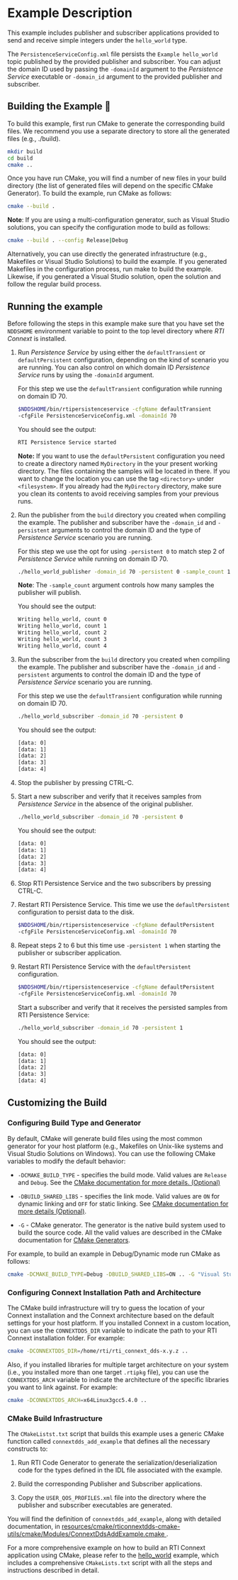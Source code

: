 # Example Description

This example includes publisher and subscriber applications provided to send
and receive simple integers under the `hello_world` type.

The `PersistenceServiceConfig.xml` file persists the `Example hello_world`
topic published by the provided publisher and subscriber. You can adjust the
domain ID used by passing the `-domainId` argument to the *Persistence Service*
executable or `-domain_id` argument to the provided publisher and subscriber.

## Building the Example :wrench:

To build this example, first run CMake to generate the corresponding build
files. We recommend you use a separate directory to store all the generated
files (e.g., ./build).

```sh
mkdir build
cd build
cmake ..
```

Once you have run CMake, you will find a number of new files in your build
directory (the list of generated files will depend on the specific CMake
Generator). To build the example, run CMake as follows:

```sh
cmake --build .
```

**Note**: If you are using a multi-configuration generator, such as Visual
Studio solutions, you can specify the configuration mode to build as follows:

```sh
cmake --build . --config Release|Debug
```

Alternatively, you can use directly the generated infrastructure (e.g.,
Makefiles or Visual Studio Solutions) to build the example. If you generated
Makefiles in the configuration process, run make to build the example. Likewise,
if you generated a Visual Studio solution, open the solution and follow the
regular build process.

## Running the example

Before following the steps in this example make sure that you have set the
`NDDSHOME` environment variable to point to the top level directory where
*RTI Connext* is installed.

1.  Run *Persistence Service* by using either the `defaultTransient` or
    `defaultPersistent` configuration, depending on the kind of scenario you
    are running. You can also control on which domain ID *Persistence Service*
    runs by using the `-domainId` argument.

    For this step we use the `defaultTransient` configuration while running on
    domain ID 70.

    ```sh
    $NDDSHOME/bin/rtipersistenceservice -cfgName defaultTransient
    -cfgFile PersistenceServiceConfig.xml -domainId 70
    ```

    You should see the output:

    ```sh
    RTI Persistence Service started
    ```

    **Note:** If you want to use the `defaultPersistent` configuration you need to
    create a directory named `MyDirectory` in the your present working directory.
    The files containing the samples will be located in there. If you want to
    change the location you can use the tag `<directory>` under `<filesystem>`.
    If you already had the `MyDirectory` directory, make sure you clean its
    contents to avoid receiving samples from your previous runs.

2.  Run the publisher from the `build` directory you created when compiling the
    example. The publisher and subscriber have the `-domain_id` and `-persistent`
    arguments to control the domain ID and the type of *Persistence Service*
    scenario you are running.

    For this step we use the opt for using `-persistent 0` to match step 2 of
    *Persistence Service* while running on domain ID 70.

    ```sh
    ./hello_world_publisher -domain_id 70 -persistent 0 -sample_count 10
    ```

    **Note**: The `-sample_count` argument controls how many samples the publisher
    will publish.

    You should see the output:

    ```sh
    Writing hello_world, count 0
    Writing hello_world, count 1
    Writing hello_world, count 2
    Writing hello_world, count 3
    Writing hello_world, count 4
    ```

3.  Run the subscriber from the `build` directory you created when compiling the
    example. The publisher and subscriber have the `-domain_id` and `-persistent`
    arguments to control the domain ID and the type of *Persistence Service*
    scenario you are running.

    For this step we use the `defaultTransient` configuration while running on
    domain ID 70.

    ```sh
    ./hello_world_subscriber -domain_id 70 -persistent 0
    ```

    You should see the output:

    ```sh
    [data: 0]
    [data: 1]
    [data: 2]
    [data: 3]
    [data: 4]
    ```

4.  Stop the publisher by pressing CTRL-C.

5.  Start a new subscriber and verify that it receives samples from *Persistence
    Service* in the absence of the original publisher.

    ```sh
    ./hello_world_subscriber -domain_id 70 -persistent 0
    ```

    You should see the output:

    ```sh
    [data: 0]
    [data: 1]
    [data: 2]
    [data: 3]
    [data: 4]
    ```

6.  Stop RTI Persistence Service and the two subscribers by pressing CTRL-C.

7.  Restart RTI Persistence Service. This time we use the `defaultPersistent`
    configuration to persist data to the disk.

    ```sh
    $NDDSHOME/bin/rtipersistenceservice -cfgName defaultPersistent
    -cfgFile PersistenceServiceConfig.xml -domainId 70
    ```

8.  Repeat steps 2 to 6 but this time use `-persistent 1` when starting the
    publisher or subscriber application.

9.  Restart RTI Persistence Service with the `defaultPersistent` configuration.

    ```sh
    $NDDSHOME/bin/rtipersistenceservice -cfgName defaultPersistent
    -cfgFile PersistenceServiceConfig.xml -domainId 70
    ```

    Start a subscriber and verify that it receives the persisted samples from
    RTI Persistence Service:

    ```sh
    ./hello_world_subscriber -domain_id 70 -persistent 1
    ```

    You should see the output:

    ```sh
    [data: 0]
    [data: 1]
    [data: 2]
    [data: 3]
    [data: 4]
    ```

## Customizing the Build

### Configuring Build Type and Generator

By default, CMake will generate build files using the most common generator for
your host platform (e.g., Makefiles on Unix-like systems and Visual Studio
Solutions on Windows). You can use the following CMake variables to modify the
default behavior:

-   `-DCMAKE_BUILD_TYPE` - specifies the build mode. Valid values are `Release`
    and `Debug`. See the [CMake documentation for more details.
    (Optional)](https://cmake.org/cmake/help/latest/variable/CMAKE_BUILD_TYPE.html)

-   `-DBUILD_SHARED_LIBS` - specifies the link mode. Valid values are `ON` for
    dynamic linking and `OFF` for static linking. See [CMake documentation for
    more details
    (Optional)](https://cmake.org/cmake/help/latest/variable/BUILD_SHARED_LIBS.html).
-   `-G` - CMake generator. The generator is the native build system used to
    build the source code. All the valid values are described in the CMake
    documentation for [CMake
    Generators](https://cmake.org/cmake/help/latest/manual/cmake-generators.7.html).

For example, to build an example in Debug/Dynamic mode run CMake as follows:

```sh
cmake -DCMAKE_BUILD_TYPE=Debug -DBUILD_SHARED_LIBS=ON .. -G "Visual Studio 15 2017" -A x64
```

### Configuring Connext Installation Path and Architecture

The CMake build infrastructure will try to guess the location of your Connext
installation and the Connext architecture based on the default settings
for your host platform. If you installed Connext in a custom location, you
can use the `CONNEXTDDS_DIR` variable to indicate the path to your RTI Connext
installation folder. For example:

```sh
cmake -DCONNEXTDDS_DIR=/home/rti/rti_connext_dds-x.y.z ..
```

Also, if you installed libraries for multiple target architecture on your system
(i.e., you installed more than one target `.rtipkg` file), you can use the
`CONNEXTDDS_ARCH` variable to indicate the architecture of the specific libraries
you want to link against. For example:

```sh
cmake -DCONNEXTDDS_ARCH=x64Linux3gcc5.4.0 ..
```

### CMake Build Infrastructure

The `CMakeListst.txt` script that builds this example uses a generic CMake
function called `connextdds_add_example` that defines all the necessary constructs
to:

1.  Run RTI Code Generator to generate the serialization/deserialization code
    for the types defined in the IDL file associated with the example.

2.  Build the corresponding Publisher and Subscriber applications.

3.  Copy the `USER_QOS_PROFILES.xml` file into the directory where the publisher
    and subscriber executables are generated.

You will find the definition of `connextdds_add_example`, along with detailed
documentation, in
[resources/cmake/rticonnextdds-cmake-utils/cmake/Modules/ConnextDdsAddExample.cmake
](https://github.com/rticommunity/rticonnextdds-cmake-utils/blob/main/cmake/Modules/ConnextDdsAddExample.cmake).

For a more comprehensive example on how to build an RTI Connext application
using CMake, please refer to the
[hello_world](../../../connext_dds/build_systems/cmake/) example, which includes
a comprehensive `CMakeLists.txt` script with all the steps and instructions
described in detail.
